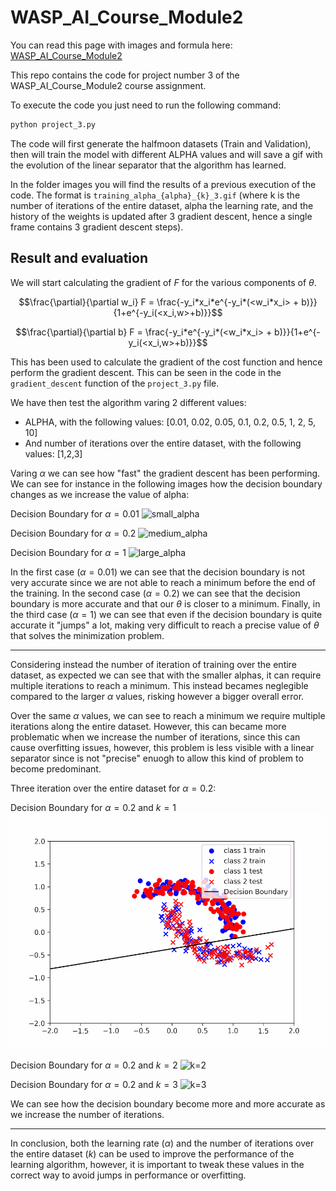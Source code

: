 # WASP_AI_Course_Module2

You can read this page with images and formula here: [WASP_AI_Course_Module2](https://tadteo.github.io/WASP_AI_Course_Module2/)

This repo contains the code for project number 3 of the WASP_AI_Course_Module2 course assignment.

To execute the code you just need to run the following command:

```bash
python project_3.py
```

The code will first generate the halfmoon datasets (Train and Validation), then will train the model with different ALPHA values and will save a gif with the evolution of the linear separator that the algorithm has learned.

In the folder images you will find the results of a previous execution of the code.
The format is `training_alpha_{alpha}_{k}_3.gif` (where k is the number of iterations of the entire dataset, alpha the learning rate, and the history of the weights is updated after 3 gradient descent, hence a single frame contains 3 gradient descent steps).

## Result and evaluation

We will start calculating the gradient of $F$ for the various components of $\theta$.

$$\frac{\partial}{\partial w_i} F = \frac{-y_i*x_i*e^{-y_i*(<w_i*x_i> + b)}}{1+e^{-y_i(<x_i,w>+b)}}$$

$$\frac{\partial}{\partial b} F = \frac{-y_i*e^{-y_i*(<w_i*x_i> + b)}}{1+e^{-y_i(<x_i,w>+b)}}$$

This has been used to calculate the gradient of the cost function and hence perform the gradient descent. This can be seen in the code in the `gradient_descent` function of the `project_3.py` file.

We have then test the algorithm varing 2 different values:

- ALPHA, with the following values: [0.01, 0.02, 0.05, 0.1, 0.2, 0.5, 1, 2, 5, 10]
- And number of iterations over the entire dataset, with the following values: [1,2,3]

Varing $\alpha$ we can see how "fast" the gradient descent has been performing.
We can see for instance in the following images how the decision boundary changes as we increase the value of alpha:

Decision Boundary for $\alpha = 0.01$
![small_alpha](./images/training_alpha_0.01_2_3.gif)

Decision Boundary for $\alpha = 0.2$
![medium_alpha](./images/training_alpha_0.2_2_3.gif)

Decision Boundary for $\alpha = 1$
![large_alpha](./images/training_alpha_1_2_3.gif)

In the first case ($\alpha=0.01$) we can see that the decision boundary is not very accurate since we are not able to reach a minimum before the end of the training. In the second case ($\alpha=0.2$) we can see that the decision boundary is more accurate and that our $\theta$ is closer to a minimum. Finally, in the third case ($\alpha=1$) we can see that even if the decision boundary is quite accurate it "jumps" a lot, making very difficult to reach a precise value of $\theta$ that solves the minimization problem.

---

Considering instead the number of iteration of training over the entire dataset, as expected we can see that with the smaller alphas, it can require multiple iterations to reach a minimum. This instead becames neglegible compared to the larger $\alpha$ values, risking however a bigger overall error.

Over the same $\alpha$ values, we can see to reach a minimum we require multiple iterations along the entire dataset. However, this can became more problematic when we increase the number of iterations, since this can cause overfitting issues, however, this problem is less visible with a linear separator since is not "precise" enuogh to allow this kind of problem to become predominant.

Three iteration over the entire dataset for $\alpha = 0.2$:

Decision Boundary for $\alpha = 0.2$ and $k = 1$
![k=1](./images/training_alpha_0.2_0_3.gif)

Decision Boundary for $\alpha = 0.2$ and $k = 2$
![k=2](./images/training_alpha_0.2_1_3.gif)

Decision Boundary for $\alpha = 0.2$ and $k = 3$
![k=3](./images/training_alpha_0.2_2_3.gif)

We can see how the decision boundary become more and more accurate as we increase the number of iterations.

---

In conclusion, both the learning rate ($\alpha$) and the number of iterations over the entire dataset ($k$) can be used to improve the performance of the learning algorithm, however, it is important to tweak these values in the correct way to avoid jumps in performance or overfitting.

